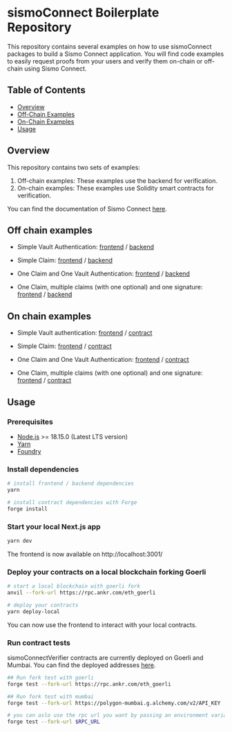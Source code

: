 # sismoConnect Boilerplate Repository

This repository contains several examples on how to use sismoConnect packages to build a Sismo Connect application. You will find code examples to easily request proofs from your users and verify them on-chain or off-chain using Sismo Connect.

## Table of Contents

- [Overview](#overview)
- [Off-Chain Examples](#off-chain-examples)
- [On-Chain Examples](#on-chain-examples)
- [Usage](#usage)

## Overview

This repository contains two sets of examples:

1. Off-chain examples: These examples use the backend for verification.
2. On-chain examples: These examples use Solidity smart contracts for verification.

You can find the documentation of Sismo Connect [here](https://docs.sismo.io/technical-documentation/sismo-connect).

## Off chain examples

- Simple Vault Authentication:
  [frontend](./src/pages/off-chain/simple-auth.tsx) / [backend](./src/pages/api/verify-simple-auth.ts)

- Simple Claim:
  [frontend](./src/pages/off-chain/simple-claim.tsx) / [backend](./src/pages/api/verify-simple-claim.ts)

- One Claim and One Vault Authentication:
  [frontend](./src/pages/off-chain/auth-and-claim.tsx) / [backend](./src/pages/api/verify-auth-and-claim.ts)

- One Claim, multiple claims (with one optional) and one signature:
  [frontend](./src/pages/off-chain/two-auths-claim-and-signature.tsx) / [backend](./src/pages/api/verify-two-auths-claim-and-signature.ts)

## On chain examples

- Simple Vault authentication:
  [frontend](./src/pages/on-chain/simple-auth.tsx) / [contract](./contracts/src/SimpleAuth.sol)

- Simple Claim:
  [frontend](./src/pages/on-chain/simple-claim.tsx) / [contract](./contracts/src/SimpleClaim.sol)

- One Claim and One Vault Authentication:
  [frontend](./src/pages/on-chain/auth-and-claim.tsx) / [contract](./contracts/src/AuthAndClaim.sol)

- One Claim, multiple claims (with one optional) and one signature:
  [frontend](./src/pages/on-chain/two-auths-and-claim.tsx) / [contract](./contracts/src/TwoAuthsAndClaim.sol)

## Usage

### Prerequisites

- [Node.js](https://nodejs.org/en/download/) >= 18.15.0 (Latest LTS version)
- [Yarn](https://classic.yarnpkg.com/en/docs/install)
- [Foundry](https://book.getfoundry.sh/)

### Install dependencies

```bash
# install frontend / backend dependencies
yarn

# install contract dependencies with Forge
forge install
```

### Start your local Next.js app

```bash
yarn dev
```

The frontend is now available on http://localhost:3001/

### Deploy your contracts on a local blockchain forking Goerli

```bash
# start a local blockchain with goerli fork
anvil --fork-url https://rpc.ankr.com/eth_goerli

# deploy your contracts
yarn deploy-local
```

You can now use the frontend to interact with your local contracts.

### Run contract tests

sismoConnectVerifier contracts are currently deployed on Goerli and Mumbai.
You can find the deployed addresses [here](https://docs.sismo.io/sismo-docs/technical-documentation/sismo-101).

```bash
## Run fork test with goerli
forge test --fork-url https://rpc.ankr.com/eth_goerli

## Run fork test with mumbai
forge test --fork-url https://polygon-mumbai.g.alchemy.com/v2/API_KEY

# you can aslo use the rpc url you want by passing an environment variable
forge test --fork-url $RPC_URL
```
